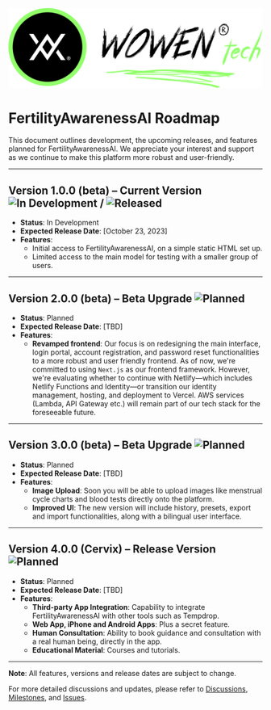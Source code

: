 ![WOWEN Tech Logo](https://github.com/WOWEN-DEV/wowen.tech/blob/main/assets/img/wowen-tech-repo-logo.svg)

# FertilityAwarenessAI Roadmap

This document outlines development, the upcoming releases, and features planned for FertilityAwarenessAI. We appreciate your interest and support as we continue to make this platform more robust and user-friendly.

---

## Version 1.0.0 (beta) – Current Version ![In Development](https://img.shields.io/badge/Status-In%20Development-yellow) / ![Released](https://img.shields.io/badge/Status-Released-brightgreen)
- **Status**: In Development
- **Expected Release Date**: [October 23, 2023]
- **Features**:
  - Initial access to FertilityAwarenessAI, on a simple static HTML set up.
  - Limited access to the main model for testing with a smaller group of users.

---

## Version 2.0.0 (beta) – Beta Upgrade ![Planned](https://img.shields.io/badge/Status-Planned-red)
- **Status**: Planned
- **Expected Release Date**: [TBD]
- **Features**:
  - **Revamped frontend**: Our focus is on redesigning the main interface, login portal, account registration, and password reset functionalities to a more robust and user friendly frontend. As of now, we're committed to using `Next.js` as our frontend framework. However, we're evaluating whether to continue with Netlify—which includes Netlify Functions and Identity—or transition our identity management, hosting, and deployment to Vercel. AWS services (Lambda, API Gateway etc.) will remain part of our tech stack for the foreseeable future.

---

## Version 3.0.0 (beta) – Beta Upgrade ![Planned](https://img.shields.io/badge/Status-Planned-red)
- **Status**: Planned
- **Expected Release Date**: [TBD]
- **Features**:
  - **Image Upload**: Soon you will be able to upload images like menstrual cycle charts and blood tests directly onto the platform.
  - **Improved UI**: The new version will include history, presets, export and import functionalities, along with a bilingual user interface.

---

## Version 4.0.0 (Cervix) – Release Version ![Planned](https://img.shields.io/badge/Status-Planned-red)
- **Status**: Planned
- **Expected Release Date**: [TBD]
- **Features**:
  - **Third-party App Integration**: Capability to integrate FertilityAwarenessAI with other tools such as Tempdrop.
  - **Web App, iPhone and Android Apps**: Plus a secret feature.
  - **Human Consultation**: Ability to book guidance and consultation with a real human being, directly in the app.
  - **Educational Material**: Courses and tutorials.

---

**Note**: All features, versions and release dates are subject to change.

For more detailed discussions and updates, please refer to [Discussions](https://github.com/[WOWEN-DEV]/[fertilityawareness]/discussions), [Milestones](https://github.com/[WOWEN-DEV]/[fertilityawareness]/milestones), and [Issues](https://github.com/[WOWEN-DEV]/[fertilityawareness]/issues).

